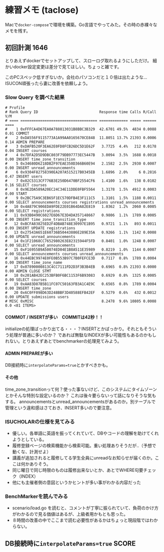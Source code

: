 # 練習メモ (taclose)

Macで`docker-compose`で環境を構築。Go言語でやってみた。その時の赤裸々なメモを残す。

## 初回計測 1646

とりあえずdockerでセットアップして、スローログ取れるようにしただけ。
細かいdocker設定変更は差分で見てほしい。ちょっと雑です。

このPCスペック低すぎないか。会社のパソコンだと１０倍は出たような...
ISUCON頑張ったら妻に改善を依頼しよう。

### Slow Query を調べた結果

```
# Profile
# Rank Query ID                            Response time Calls R/Call V/M
# ==== =================================== ============= ===== ====== ====
#    1 0xFFFCA4D67EA0A788813031B8BBC3B329  42.6701 49.5%  4834 0.0088  0.01 COMMIT
#    2 0xDA556F9115773A1A99AA0165670CE848  11.8051 13.7% 21393 0.0006  0.14 ADMIN PREPARE
#    3 0xDAFB520F3EA62E0FD8FCB26DC5D1E62F   3.7725  4.4%   212 0.0178  0.04 INSERT courses
#    4 0x7DFA2D5D9DBC803F79DB97773EC5447B   3.0094  3.5%  1688 0.0018  0.00 INSERT time_zone_transition
#    5 0x34680D6218DB2F97EAE350D366B60E94   2.1582  2.5%  2930 0.0007  0.00 INSERT unread_announcements
#    6 0x9304F82758390EA207A515217B0345EB   1.6896  2.0%     6 0.2816  0.47 INSERT users
#    7 0x02C5313CF776B3E250D6470BF2554CF6   1.4100  1.6%   138 0.0102  0.16 SELECT courses
#    8 0x9E2DA589A20EC24C34E11DDE0FBF5564   1.3178  1.5%  4912 0.0003  0.00 START
#    9 0x2BC75A9C3EB65F1EC570DFB4E3F111C5   1.3101  1.5%  1188 0.0011  0.00 SELECT announcements courses registrations unread_announcements
#   10 0x4A879C906EDA9FDE22E01B64DA82E819   1.0362  1.2%  2060 0.0005  0.00 SELECT registrations
#   11 0x93B0490C6027E6D67E3D4DA357148667   0.9806  1.1%  1789 0.0005  0.00 INSERT time_zone_transition_type
#   12 0xBCFA83825ED2F4DBAB748E30997E1B95   0.9721  1.1%   893 0.0011  0.09 INSERT UPDATE registrations
#   13 0x27543A651E60736B50443886E289E35A   0.9266  1.1%  1142 0.0008  0.00 UPDATE unread_announcements
#   14 0x1F21068CC7652980263E82315944F5FD   0.8401  1.0%  1248 0.0007  0.00 SELECT unread_announcements
#   15 0xF16955B9A50074ED04E1B8A511E35989   0.8219  1.0%  1144 0.0007  0.00 SELECT announcements courses unread_announcements
#   16 0x44EBC9974E0FE0B553B97C7B0FEFCE3D   0.7117  0.8%  1789 0.0004  0.00 INSERT time_zone_name
#   17 0x07890000813C4CC7111FD2D3F3B3B4EB   0.6965  0.8% 21393 0.0000  0.00 ADMIN CLOSE STMT
#   18 0x201AB42EC253BFB0F6BC1153F6B93083   0.6929  0.8%  1325 0.0005  0.00 SELECT courses
#   19 0xAA83D87B5B11FC07C50163FB3A1C4E9C   0.6565  0.8%  1789 0.0004  0.00 INSERT time_zone
#   20 0x6C0FF098D63D248BBF3D40588EFB42EF   0.5279  0.6%   432 0.0012  0.00 UPDATE submissions users
# MISC 0xMISC                               8.2478  9.6% 10805 0.0008   0.0 <81 ITEMS>
```

#### COMMOT / INSERTが多い　COMMITは42秒！！

initializeの処理ばっかり出てる・・・？INSERTとかばっかり。それともそういう処理が普通に多いのか？
であれば無駄なINDEXが多い可能性もあるのかもしれない。とりあえずあとでbenchmarkerの処理見てみよう。

#### ADMIN PREPAREが多い

DB接続時に`interpolateParams=true`とかすべきかも。

#### その他

time_zone_transitionって何？使った事ないけど、このシステムにタイムゾーンとかそんな特別な設定いるのか？
これは後々要らないって話になりそうな気もする。
announcementsとunread_announcementsがあるのか。別テーブルで管理という違和感はさておき、INSERT多いので要注意。

### ISUCHOLARの仕様を見てみる

- 優しい。各単語に英語を振ってくれていて、DBやコードの理解を助けてくれようとしている。
- 履修登録ページの検索機能から検索可能。重い処理ありそうだが..（予想で動くな、計測せよ）
- 講義が追加されると履修してる学生全員にunreadなお知らせが届くのか。ここは何かありそう。
- 同じ曜日で同じ時限のものは履修出来ないとか、あとでWHERE句要チェック（INDEX）
- 他にも主催者側の意図というかヒントが多い事がわかる内容だった

### BenchMarkerを読んでみる

- scenario/load.go を読むと、コメントが丁寧に振られていて、負荷のかけ方がわかるので見る価値はあるが、上級者用かもとも思った。
- ８時間の改善の中でここまで読む必要性があるかはちょっと現段階ではわからない。


## DB接続時に`interpolateParams=true` SCORE



